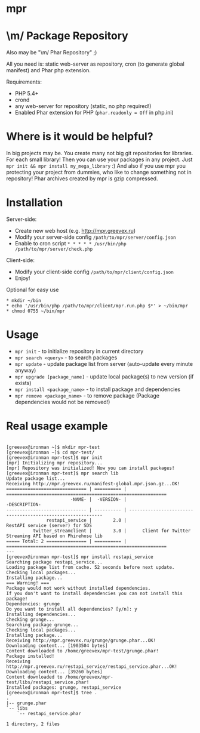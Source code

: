 # mpr

\m/ Package Repository
===

Also may be "\m/ Phar Repository" ;)

All you need is: static web-server as repository, cron (to generate global manifest) and Phar php extension.


Requirements:
 * PHP 5.4+
 * crond
 * any web-server for repository (static, no php required!)
 * Enabled Phar extension for PHP (`phar.readonly = Off` in php.ini)

Where is it would be helpful?
===

In big projects may be. You create many not big git repositories for libraries. For each small library!
Then you can use your packages in any project. Just `mpr init && mpr install my_mega_library` :)
And also if you use mpr you protecting your project from dummies, who like to change something not in repository!
Phar archives created by mpr is gzip compressed.

Installation
===

Server-side:
* Create new web host (e.g. http://mpr.greevex.ru)
* Modify your server-side config `/path/to/mpr/server/config.json`
* Enable to cron script `* * * * * /usr/bin/php /path/to/mpr/server/check.php`

Client-side:
* Modify your client-side config `/path/to/mpr/client/config.json`
* Enjoy!

Optional for easy use
```
* mkdir ~/bin
* echo '/usr/bin/php /path/to/mpr/client/mpr.run.php $*' > ~/bin/mpr
* chmod 0755 ~/bin/mpr
```

Usage
===

* `mpr init` - to initialize repository in current directory
* `mpr search <query>` - to search packages
* `mpr update` - update package list from server (auto-update every minute anyway)
* `mpr upgrade [package_name]` - update local package(s) to new version (if exists)
* `mpr install <package_name>` - to install package and dependencies
* `mpr remove <package_name>` - to remove package (Package dependencies would not be removed!)

Real usage example
===
```

[greevex@ironman ~]$ mkdir mpr-test
[greevex@ironman ~]$ cd mpr-test/
[greevex@ironman mpr-test]$ mpr init
[mpr] Initializing mpr repository...
[mpr] Repository was initialized! Now you can install packages!
[greevex@ironman mpr-test]$ mpr search lib
Update package list...
Receiving http://mpr.greevex.ru/manifest-global.mpr.json.gz...OK!
============================== | ========== | ============================================================
                        -NAME- |  -VERSION- |                                                -DESCRIPTION-
------------------------------ | ---------- | ------------------------------------------------------------
               restapi_service |        2.0 |                             RestAPI service (server) for SDS
          twitter_streamclient |        3.0 |      Client for Twitter Streaming API based on Phirehose lib
===== Total: 2 =============== | ========== | ============================================================
---
[greevex@ironman mpr-test]$ mpr install restapi_service
Searching package restapi_service...
Loading package list from cache. 52 seconds before next update.
Checking local packages...
Installing package...
=== Warning! ===
Package would not work without installed dependencies.
If you don't want to install dependencies you can not install this package!
Dependencies: grunge
Do you want to install all dependencies? [y/n]: y
Installing dependencies...
Checking grunge...
Searching package grunge...
Checking local packages...
Installing package...
Receiving http://mpr.greevex.ru/grunge/grunge.phar...OK!
Downloading content... [1903504 bytes]
Content downloaded to /home/greevex/mpr-test/grunge.phar!
Package installed!
Receiving http://mpr.greevex.ru/restapi_service/restapi_service.phar...OK!
Downloading content... [39260 bytes]
Content downloaded to /home/greevex/mpr-test/libs/restapi_service.phar!
Installed packages: grunge, restapi_service
[greevex@ironman mpr-test]$ tree .
.
|-- grunge.phar
`-- libs
    `-- restapi_service.phar

1 directory, 2 files


```